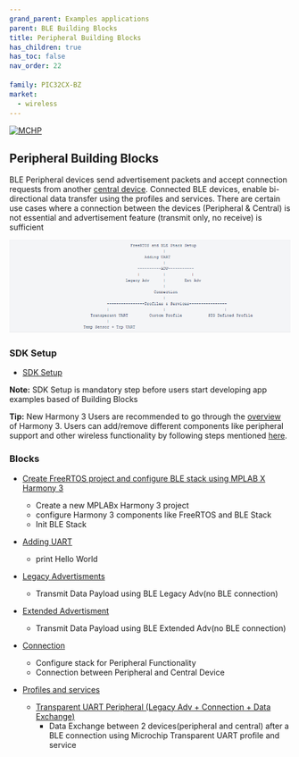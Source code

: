 ```yaml
---
grand_parent: Examples applications
parent: BLE Building Blocks
title: Peripheral Building Blocks
has_children: true
has_toc: false
nav_order: 22

family: PIC32CX-BZ
market:
  - wireless
---
```

[![MCHP](https://www.microchip.com/ResourcePackages/Microchip/assets/dist/images/logo.png)](https://www.microchip.com)
## Peripheral Building Blocks
BLE Peripheral devices send advertisement packets and accept connection requests from another [central device](../central/readme.md).  Connected BLE devices, enable bi-directional data transfer using the profiles and services. There are certain use cases where a connection between the devices (Peripheral & Central) is not essential and advertisement feature (transmit only, no receive) is sufficient

![](media/image10.PNG)

### SDK Setup
-	[SDK Setup](../../../docs/pic32cx_bz2_wbz45x_sdk_setup.md)

**Note:** SDK Setup is mandatory step before users start developing app examples based of Building Blocks 

**Tip:** New Harmony 3 Users are recommended to go through the [overview](https://microchip-mplab-harmony.github.io/mhc/doc/readme.html) of Harmony 3. Users can add/remove different components like peripheral support and other wireless functionality by following steps mentioned [here](https://microchip-mplab-harmony.github.io/mhc/doc/readme_mhc_configuration.html). 

### Blocks
-   [Create FreeRTOS project and configure BLE stack using MPLAB X Harmony 3](freertos_ble_stack_init_peripheral.md) 
	-	Create a new MPLABx Harmony 3 project
	-	configure Harmony 3 components like FreeRTOS and BLE Stack
	-	Init BLE Stack
-   [Adding UART](../chip_peripherals/uart/readme.md)
	-	print Hello World

-   [Legacy Advertisments](legacy_adv_sleep/readme.md)

	-	Transmit Data Payload using BLE Legacy Adv(no BLE connection)
-	[Extended Advertisment](ext_adv/readme.md)
	-	Transmit Data Payload using BLE Extended Adv(no BLE connection)
-   [Connection](connection/readme.md)
	-	Configure stack for Peripheral Functionality
	-	Connection between Peripheral and Central Device 
-   [Profiles and services](profiles_services/readme.md)
    -   [Transparent UART Peripheral (Legacy Adv + Connection + Data Exchange)](profiles_services/trp_uart/readme.md)
    	- Data Exchange between 2 devices(peripheral and central) after a BLE connection using Microchip Transparent UART profile and service 



